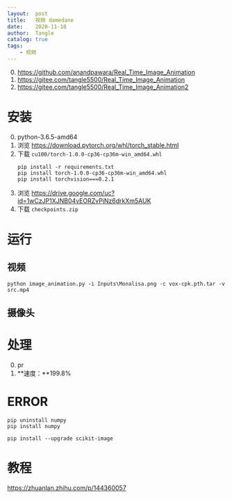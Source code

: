 ```yaml
---
layout:  post
title:   视频 damedane
date:    2020-11-18
author:  Tangle
catalog: true
tags:
    - 视频
---
```


0. <https://github.com/anandpawara/Real_Time_Image_Animation>
0. <https://gitee.com/tangle5500/Real_Time_Image_Animation>
0. <https://gitee.com/tangle5500/Real_Time_Image_Animation2>

# 安装

0. python-3.6.5-amd64
0. 浏览 <https://download.pytorch.org/whl/torch_stable.html>
0. 下载 `cu100/torch-1.0.0-cp36-cp36m-win_amd64.whl`
    ```
    pip install -r requirements.txt
    pip install torch-1.0.0-cp36-cp36m-win_amd64.whl
    pip install torchvision===0.2.1
    ```
0. 浏览 <https://drive.google.com/uc?id=1wCzJP1XJNB04vEORZvPjNz6drkXm5AUK>
0. 下载 `checkpoints.zip`

# 运行

## 视频

```
python image_animation.py -i Inputs\Monalisa.png -c vox-cpk.pth.tar -v src.mp4
```

## 摄像头

# 处理

0. pr
0. **速度：**199.8%

# ERROR

```
pip uninstall numpy
pip install numpy
```

```
pip install --upgrade scikit-image
```

# 教程

<https://zhuanlan.zhihu.com/p/144360057>
